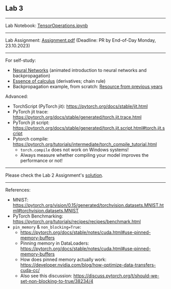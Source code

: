 ## Lab 3

***
Lab Notebook: [TensorOperations.ipynb](./TensorOperations.ipynb)

***
Lab Assignment: [Assignment.pdf](./Assignment.pdf) (Deadline: PR by End-of-Day Monday, 23.10.2023)

***
For self-study:
* [Neural Networks](https://www.youtube.com/playlist?list=PLZHQObOWTQDNU6R1_67000Dx_ZCJB-3pi) (animated introduction to neural networks and backpropagation)
* [Essence of calculus](https://www.youtube.com/playlist?list=PLZHQObOWTQDMsr9K-rj53DwVRMYO3t5Yr) (derivatives; chain rule)
* Backpropagation example, from scratch: [Resource from previous years](https://drive.google.com/file/d/11pFnI-NvGjAPgBb2nZKVj2dtE3dVI8qe/view)

Advanced:
* TorchScript (PyTorch jit): https://pytorch.org/docs/stable/jit.html
* PyTorch jit trace: https://pytorch.org/docs/stable/generated/torch.jit.trace.html
* PyTorch jit script: https://pytorch.org/docs/stable/generated/torch.jit.script.html#torch.jit.script
* Pytorch compile: https://pytorch.org/tutorials/intermediate/torch_compile_tutorial.html
  * `torch.compile` does not work on Windows systems!
  * Always measure whether compiling your model improves the performance or not! 
  
***
Please check the Lab 2 Assignment's [solution](../Lab02/solution.py).
***
References:
 - MNIST: https://pytorch.org/vision/0.15/generated/torchvision.datasets.MNIST.html#torchvision.datasets.MNIST
 - PyTorch Benchmarking: https://pytorch.org/tutorials/recipes/recipes/benchmark.html
 - `pin_memory` & `non_blocking=True`:
   * https://pytorch.org/docs/stable/notes/cuda.html#use-pinned-memory-buffers
   * Pinning memory in DataLoaders: https://pytorch.org/docs/stable/notes/cuda.html#use-pinned-memory-buffers
   * How does pinned memory actually work: https://developer.nvidia.com/blog/how-optimize-data-transfers-cuda-cc/ 
   * Also see this discussion: https://discuss.pytorch.org/t/should-we-set-non-blocking-to-true/38234/4
